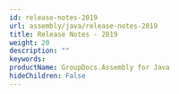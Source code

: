 ```yaml
---
id: release-notes-2019
url: assembly/java/release-notes-2019
title: Release Notes - 2019
weight: 20
description: ""
keywords: 
productName: GroupDocs.Assembly for Java
hideChildren: False
---
```

